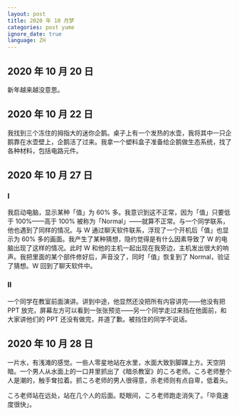 ```yaml
---
layout: post
title: 2020 年 10 月梦
categories: post yume
ignore_date: true
language: ZH
---
```

## 2020 年 10 月 20 日

新年越来越没意思。

## 2020 年 10 月 22 日

我找到三个冻住的拇指大的迷你企鹅。桌子上有一个发热的水壶，我将其中一只企鹅靠在水壶壁上，企鹅活了过来。我拿一个塑料盒子准备给企鹅做生态系统，找了各种材料，包括电路元件。

## 2020 年 10 月 27 日

### I

我启动电脑，显示某种「值」为 60% 多。我意识到这不正常，因为「值」只要低于 100%——高于 100% 被称为「Normal」——就算不正常。与一个同学联系，他也遇到了同样的情况。与 W 通过聊天软件联系，浮现了一个开机后「值」也显示为 60% 多的画面。我产生了某种猜想，隐约觉得是有什么因素导致了 W 的电脑出现了这样的情况。此时 W 和他的主机一起出现在我旁边，主机发出很大的响声。我把里面的某个部件修好后，声音没了，同时「值」恢复到了 Normal，验证了猜想。W 回到了聊天软件中。

### II

一个同学在教室前面演讲。讲到中途，他显然还没把所有内容讲完——他没有把 PPT 放完，屏幕左方可以看到一张张预览——另一个同学走过来挡在他面前，和大家讲他们的 PPT 还没有做完，并道了歉。被挡住的同学不说话。

## 2020 年 10 月 28 日

一片水，有浅滩的感觉。一些人零星地站在水里，水面大致到脚踝上方。天空阴暗。一个男人从水面上的一口井里抓出了《暗杀教室》的ころ老师。ころ老师整个人是潮的，触手耷拉着。抓ころ老师的男人很得意，杀老师则有点自卑，低着头。

ころ老师站在远处，站在几个人的后面。眨眼间，ころ老师跑走消失了。「毕竟速度很快」。
